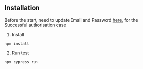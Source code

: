 ## Installation

Before the start, need to update Email and Password [here](https://github.com/unexpectedd0wn/abtasty/blob/main/cypress/fixtures/example.json), for the Successful authorisation case 

 1. Install
```sh
npm install
```
 2. Run test

```sh
npx cypress run 
```
